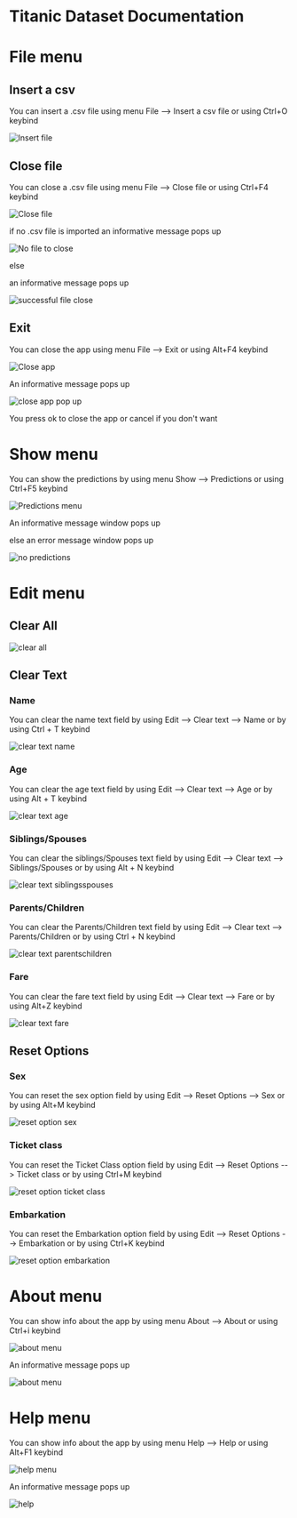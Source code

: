 # Titanic Dataset Documentation

# File menu

## Insert a csv

You can insert a .csv file using menu File --> Insert a csv file or using Ctrl+O keybind

<p><img src = "doc images/File menu/insert a csv.png" title="Insert file"/> </p>

## Close file

You can close a .csv file using menu File --> Close file or using Ctrl+F4 keybind


<p><img src = "doc images/File menu/close file.png" title="Close file"/> </p>

if no .csv file is imported an informative message pops up

<p><img src = "doc images/File menu/no csv file.png" title="No file to close"/> </p>

else

an informative message pops up

<p><img src ="doc images/File menu/successful file close.png" title="successful file close"/> </p>


## Exit


You can close the app using menu File --> Exit or using Alt+F4 keybind

<p><img src = "doc images/File menu/close app.png" title="Close app">

An informative message pops up

<p><img src ="doc images/File menu/close app pop up.png" title="close app pop up"/> </p>

You press ok to close the app or cancel if you don't want

# Show menu


You can show the predictions  by using menu Show --> Predictions or using Ctrl+F5 keybind

<p><img src ="doc images/Show menu/predictions.png" title="Predictions menu"/> </p>

An informative message window pops up

else an error message window pops up

<p><img src ="doc images/Show menu/no predictions.png" title="no predictions"/> </p>


# Edit menu

## Clear All

<p><img src ="doc images/Edit menu/Clear All.png" title="clear all"/> </p>

## Clear Text

### Name

You can clear the name text field by using Edit --> Clear text --> Name or by using Ctrl + T keybind

<p><img src ="doc images/Edit menu/clear text name.png" title="clear text name"/> </p>

### Age


You can clear the age text field by using Edit --> Clear text --> Age or by using Alt + T keybind

<p><img src ="doc images/Edit menu/clear text age.png" title="clear text age"/> </p>

### Siblings/Spouses

You can clear the siblings/Spouses text field by using Edit --> Clear text --> Siblings/Spouses or by using Alt + N keybind

<p><img src ="doc images/Edit menu/clear text siblingsspouses.png" title="clear text siblingsspouses"/> </p>

### Parents/Children

You can clear the Parents/Children text field by using Edit --> Clear text --> Parents/Children or by using Ctrl + N keybind

<p><img src ="doc images/Edit menu/clear text parentschildren.png" title="clear text parentschildren"/> </p>

### Fare


You can clear the fare text field by using Edit --> Clear text --> Fare or by using Alt+Z keybind

<p><img src ="doc images/Edit menu/clear text fare.png" title="clear text fare"/> </p>

## Reset Options

### Sex


You can reset the sex option field by using Edit --> Reset Options --> Sex or by using Alt+M keybind

<p><img src ="doc images/Edit menu/reset option sex.png" title="reset option sex"/> </p>

### Ticket class

You can reset the Ticket Class option field by using Edit --> Reset Options --> Ticket class or by using Ctrl+M keybind

<p><img src ="doc images/Edit menu/reset option ticket class.png" title="reset option ticket class"/> </p>

### Embarkation

You can reset the Embarkation option field by using Edit --> Reset Options --> Embarkation or by using Ctrl+K keybind

<p><img src ="doc images/Edit menu/reset option embarkation.png" title="reset option embarkation"/> </p>

# About menu

You can show info about the app by using menu About --> About or using Ctrl+i keybind

<p><img src="doc images/About menu/about menu.png" title="about menu"/></p>

An informative message pops up

<p><img src="doc images/About menu/about.png" title="about menu"/></p> 


# Help menu


You can show info about the app by using menu Help --> Help or using Alt+F1 keybind

<p><img src="doc images/Help menu/help menu.png" title="help menu"/></p>

An informative message pops up

<p><img src="doc images/Help menu/help.png" title="help"/></p> 